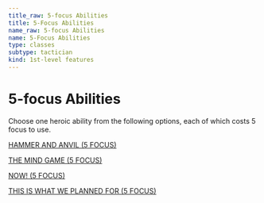```yaml
---
title_raw: 5-focus Abilities
title: 5-Focus Abilities
name_raw: 5-focus Abilities
name: 5-Focus Abilities
type: classes
subtype: tactician
kind: 1st-level features
---
```


# 5-focus Abilities

Choose one heroic ability from the following options, each of which costs 5 focus to use.

[HAMMER AND ANVIL (5 FOCUS)](./Hammer%20And%20Anvil.md)

[THE MIND GAME (5 FOCUS)](./The%20Mind%20Game.md)

[NOW! (5 FOCUS)](./Now.md)

[THIS IS WHAT WE PLANNED FOR (5 FOCUS)](./This%20Is%20What%20We%20Planned%20For.md)
